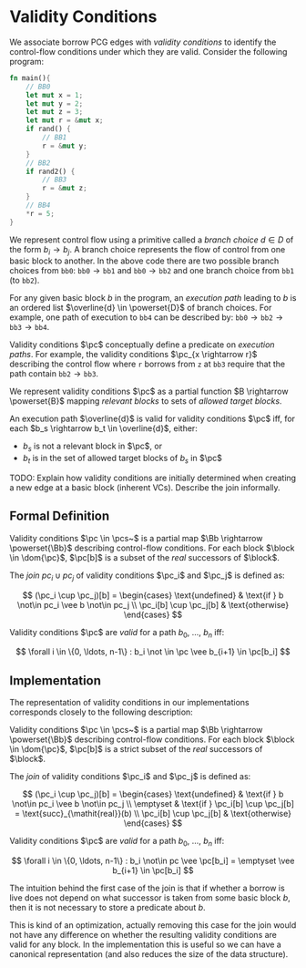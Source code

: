 # Validity Conditions

We associate borrow PCG edges with *validity conditions* to identify the
control-flow conditions under which they are valid. Consider the following
program:

```rust
fn main(){
    // BB0
    let mut x = 1;
    let mut y = 2;
    let mut z = 3;
    let mut r = &mut x;
    if rand() {
        // BB1
        r = &mut y;
    }
    // BB2
    if rand2() {
        // BB3
        r = &mut z;
    }
    // BB4
    *r = 5;
}
```

We represent control flow using a primitive called a *branch choice* $d \in D$
of the form $b_i \rightarrow b_j$. A branch choice represents the flow of
control from one basic block to another. In the above code there are two
possible branch choices from `bb0`: $\texttt{bb0} \rightarrow \texttt{bb1}$ and
$\texttt{bb0} \rightarrow \texttt{bb2}$ and one branch choice from `bb1` (to
`bb2`).

For any given basic block $b$ in the program, an *execution path* leading to $b$
is an ordered list $\overline{d} \in \powerset{D}$ of branch choices. For
example, one path of execution to `bb4` can be described by: $\texttt{bb0}
\rightarrow \texttt{bb2} \rightarrow \texttt{bb3} \rightarrow \texttt{bb4}$.

Validity conditions $\pc$ conceptually define a predicate on *execution paths*.
For example, the validity conditions $\pc_{x \rightarrow r}$ describing the
control flow where `r` borrows from `z` at `bb3` require that the path contain
$\texttt{bb2} \rightarrow \texttt{bb3}$.

We represent validity conditions $\pc$ as a partial function $B \rightarrow
  \powerset{B}$ mapping *relevant blocks* to sets of *allowed target blocks*.

An execution path $\overline{d}$ is valid for validity conditions $\pc$ iff, for
each $b_s \rightarrow b_t \in \overline{d}$, either:

- $b_s$ is not a relevant block in $\pc$, or
- $b_t$ is in the set of allowed target blocks of $b_s$ in $\pc$

<div class="warning">

TODO: Explain how validity conditions are initially determined when creating a
new edge at a basic block (inherent VCs). Describe the join informally.

</div>

## Formal Definition

Validity conditions $\pc \in \pcs~$ is a partial map $\Bb \rightarrow \powerset{\Bb}$
describing control-flow conditions. For each block $\block \in \dom{\pc}$,
$\pc[b]$ is a subset of the *real* successors of $\block$.

The *join* $pc_i \cup pc_j$ of validity conditions $\pc_i$ and $\pc_j$ is
defined as:

$$
(\pc_i \cup \pc_j)[b] =
\begin{cases}
  \text{undefined} & \text{if } b \not\in pc_i \vee b \not\in pc_j \\
  \pc_i[b] \cup \pc_j[b] & \text{otherwise}
\end{cases}
$$

Validity conditions $\pc$ are *valid* for a path $b_0,~\ldots,~b_n$ iff:

$$
\forall i \in \{0, \ldots, n-1\} : b_i \not \in \pc \vee b_{i+1} \in \pc[b_i]
$$

## Implementation

The representation of validity conditions in our implementations corresponds
closely to the following description:

Validity conditions $\pc \in \pcs~$ is a partial map $\Bb \rightarrow \powerset{\Bb}$
describing control-flow conditions. For each block $\block \in \dom{\pc}$,
$\pc[b]$ is a strict subset of the *real* successors of $\block$.

The *join* of validity conditions $\pc_i$ and $\pc_j$ is defined as:

$$
(\pc_i \cup \pc_j)[b] =
\begin{cases}
  \text{undefined} & \text{if } b \not\in pc_i \vee b \not\in pc_j \\
  \emptyset & \text{if } \pc_i[b] \cup \pc_j[b] = \text{succ}_{\mathit{real}}(b) \\
  \pc_i[b] \cup \pc_j[b] & \text{otherwise}
\end{cases}
$$

Validity conditions $\pc$ are *valid* for a path $b_0,~\ldots,~b_n$ iff:

$$
\forall i \in \{0, \ldots, n-1\} : b_i \not\in pc \vee \pc[b_i] = \emptyset \vee b_{i+1} \in \pc[b_i]
$$

<div class="info">

The intuition behind the first case of the join is that if whether a borrow is
live does not depend on what successor is taken from some basic block $b$, then
it is not necessary to store a predicate about $b$.

This is kind of an optimization, actually removing this case for the join would
not have any difference on whether the resulting validity conditions are valid
for any block. In the implementation this is useful so we can have a canonical
representation (and also reduces the size of the data structure).

</div>


